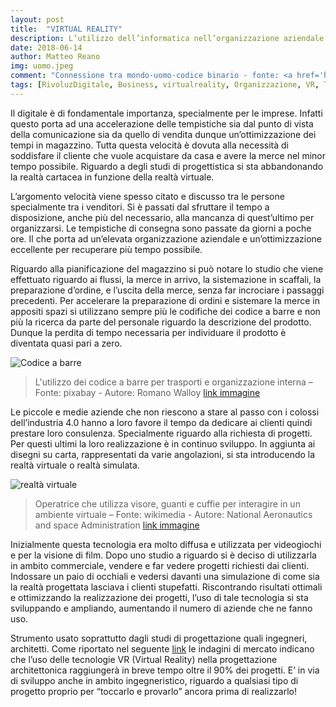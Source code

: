 ```yaml
---
layout: post
title:  "VIRTUAL REALITY"
description: L’utilizzo dell’informatica nell’organizzazione aziendale e nella vendita di progetti attraverso la realtà virtuale.
date: 2018-06-14
author: Matteo Reano
img: uomo.jpeg
comment: "Connessione tra mondo-uomo-codice binario - fonte: <a href='https://pixabay.com/it/binario-codice-binario-matrix-3175019/'>pixabay</a>"
tags: [RivoluzDigitale, Business, virtualreality, Organizzazione, VR, Technology, code ]
---
```


Il digitale è di fondamentale importanza, specialmente per le imprese. Infatti questo porta ad una accelerazione delle tempistiche sia dal punto di vista della comunicazione sia da quello di vendita dunque un’ottimizzazione dei tempi in magazzino. Tutta questa velocità è dovuta alla necessità di soddisfare il cliente che vuole acquistare da casa e avere la merce nel minor tempo possibile. Riguardo a degli studi di progettistica si sta abbandonando la realtà cartacea in funzione della realtà virtuale.

L’argomento velocità viene spesso citato e discusso tra le persone specialmente tra i venditori. Si è passati dal sfruttare il tempo a disposizione, anche più del necessario, alla mancanza di quest’ultimo per organizzarsi. Le tempistiche di consegna sono passate da giorni a poche ore. Il che porta ad un’elevata organizzazione aziendale e un’ottimizzazione eccellente per recuperare più tempo possibile.

Riguardo alla pianificazione del magazzino si può notare lo studio che viene effettuato riguardo ai flussi, la merce in arrivo, la sistemazione in scaffali, la preparazione d’ordine, e l’uscita della merce, senza far incrociare i passaggi precedenti. Per accelerare la preparazione di ordini e sistemare la merce in appositi spazi si utilizzano sempre più le codifiche dei codice a barre e non più la ricerca da parte del personale riguardo la descrizione del prodotto. Dunque la perdita di tempo necessaria per individuare il prodotto è diventata quasi pari a zero.

![Codice a barre]({{site.baseurl}}/assets/images/barre.jpeg)

>L'utilizzo dei codice a barre per trasporti e organizzazione interna – Fonte: pixabay - Autore: Romano Walloy
>[link immagine](https://pixabay.com/it/codice-a-barre-piano-camion-carico-616035/)

Le piccole e medie aziende che non riescono a stare al passo con i colossi dell’industria 4.0 hanno a loro favore il tempo da dedicare ai clienti quindi prestare loro consulenza. Specialmente riguardo alla richiesta di progetti. Per questi ultimi la loro realizzazione è in continuo sviluppo. In aggiunta ai disegni su carta, rappresentati da varie angolazioni, si sta introducendo la realtà virtuale o realtà simulata.


![realtà virtuale]({{site.baseurl}}/assets/images/virtuale.jpeg)

>Operatrice che utilizza visore, guanti e cuffie per interagire in un ambiente virtuale – Fonte: wikimedia - Autore: National Aeronautics and space Administration
>[link immagine](https://upload.wikimedia.org/wikipedia/commons/c/c4/Head-mounted_display_and_wired_gloves%2C_Ames_Research_Center.jpg)

Inizialmente questa tecnologia era molto diffusa e utilizzata per videogiochi e per la visione di film. Dopo uno studio a riguardo si è deciso di utilizzarla in ambito commerciale, vendere e far vedere progetti richiesti dai clienti. Indossare un paio di occhiali e vedersi davanti una simulazione di come sia la realtà progettata lasciava i clienti stupefatti. Riscontrando risultati ottimali e ottimizzando la realizzazione dei progetti, l’uso di tale tecnologia si sta sviluppando e ampliando, aumentando il numero di aziende che ne fanno uso. 

Strumento usato soprattutto dagli studi di progettazione quali ingegneri, architetti. Come riportato nel seguente [link](https://www.cadlinesw.com/sito/blog/i-progettisti-scoprono-la-realta-virtuale) le indagini di mercato indicano che l’uso delle tecnologie VR (Virtual Reality) nella progettazione architettonica raggiungerà in breve tempo oltre il 90% dei progetti. E’ in via di sviluppo anche in ambito ingegneristico, riguardo a qualsiasi tipo di progetto proprio per “toccarlo e provarlo” ancora prima di realizzarlo!



